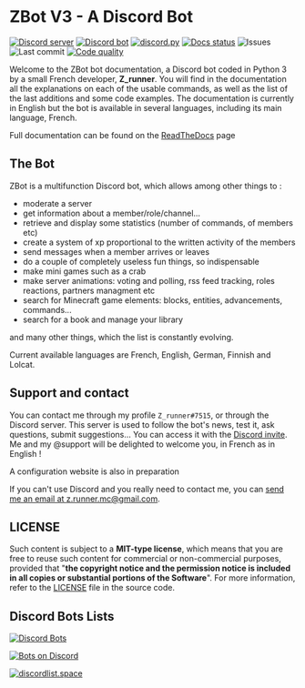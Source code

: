 # ZBot V3 - A Discord Bot

[![Discord server](https://discordapp.com/api/guilds/356067272730607628/embed.png)](https://discord.gg/N55zY88)
[![Discord bot](https://discordbots.org/api/widget/status/486896267788812288.svg)](https://zrunner.me/invitezbot)
[![discord.py](https://img.shields.io/badge/Discord.py-2.0-brightgreen.svg)](https://github.com/Rapptz/discord.py)
[![Docs status](https://readthedocs.org/projects/zbot/badge/?version=latest)](http://zbot.readthedocs.io)
![Issues](https://img.shields.io/github/issues/ZRunner/ZBot.svg?label=Opened+issues)
![Last commit](https://img.shields.io/github/last-commit/ZRunner/ZBot.svg?label=Last+commit+on+develop)
[![Code quality](https://img.shields.io/lgtm/grade/python/github/ZRunner/ZBot)](https://lgtm.com/projects/g/ZRunner/ZBot)

Welcome to the ZBot bot documentation, a Discord bot coded in Python 3 by a small French developer, **Z_runner**. You will find in the documentation all the explanations on each of the usable commands, as well as the list of the last additions and some code examples. The documentation is currently in English but the bot is available in several languages, including its main language, French.

Full documentation can be found on the [ReadTheDocs](https://zbot.readthedocs.io/en/latest/) page

## The Bot

ZBot is a multifunction Discord bot, which allows among other things to :

- moderate a server
- get information about a member/role/channel...
- retrieve and display some statistics (number of commands, of members etc)
- create a system of xp proportional to the written activity of the members
- send messages when a member arrives or leaves
- do a couple of completely useless fun things, so indispensable
- make mini games such as a crab
- make server animations: voting and polling, rss feed tracking, roles reactions, partners managment etc
- search for Minecraft game elements: blocks, entities, advancements, commands...
- search for a book and manage your library

and many other things, which the list is constantly evolving.

Current available languages are French, English, German, Finnish and Lolcat.


## Support and contact

You can contact me through my profile `Z_runner#7515`, or through the Discord server.
This server is used to follow the bot's news, test it, ask questions, submit suggestions... You can access it with the [Discord invite](https://discord.gg/N55zY88). Me and my @support will be delighted to welcome you, in French as in English !

A configuration website is also in preparation

If you can't use Discord and you really need to contact me, you can [send me an email at z.runner.mc@gmail.com](mailto:z.runner.mc@gmail.com).

## LICENSE

Such content is subject to a **MIT-type license**, which means that you are free to reuse such content for commercial or non-commercial purposes, provided that "**the copyright notice and the permission notice is included in all copies or substantial portions of the Software**". For more information, refer to the [LICENSE](https://github.com/ZRunner/ZBot/blob/main/LICENSE) file in the source code.


## Discord Bots Lists

[![Discord Bots](https://discordbots.org/api/widget/486896267788812288.svg)](https://discordbots.org/bot/486896267788812288)

[![Bots on Discord](https://bots.ondiscord.xyz/bots/486896267788812288/embed)](https://bots.ondiscord.xyz/bots/486896267788812288)

[![discordlist.space](https://api.discordlist.space/v2/bots/486896267788812288/widget?rounded=true)](https://discordlist.space/bot/486896267788812288?utm_source=bls&utm_medium=widget&utm_campaign=486896267788812288)
